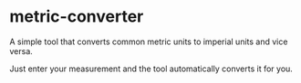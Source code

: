 # metric-converter
A simple tool that converts common metric units to imperial units and vice versa.

Just enter your measurement and the tool automatically converts it for you.
